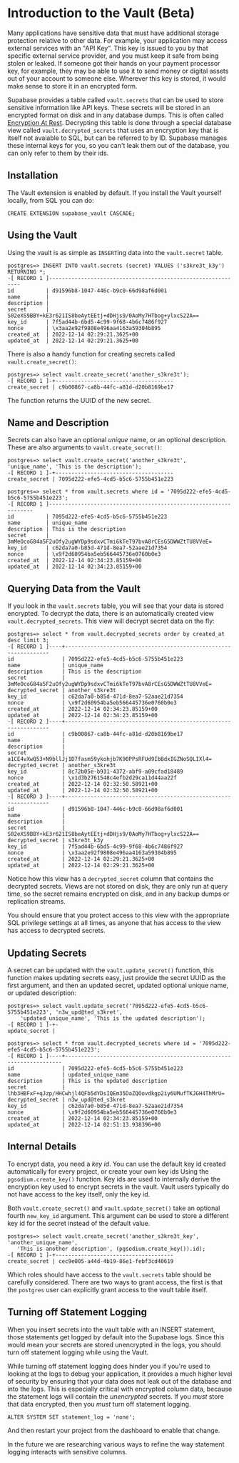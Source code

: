 # Introduction to the Vault (Beta)

Many applications have sensitive data that must have additional
storage protection relative to other data.  For example, your
application may access external services with an "API Key".  This key
is issued to you by that specific external service provider, and you
must keep it safe from being stolen or leaked.  If someone got their
hands on your payment processor key, for example, they may be able to
use it to send money or digital assets out of your account to someone
else.  Wherever this key is stored, it would make sense to store it in
an encrypted form.

Supabase provides a table called `vault.secrets` that can be used to
store sensitive information like API keys.  These secrets will be
stored in an encrypted format on disk and in any database dumps.  This
is often called [Encryption At
Rest](https://en.wikipedia.org/wiki/Data_at_rest).  Decrypting this
table is done through a special database view called
`vault.decrypted_secrets` that uses an encryption key that is itself
not avaiable to SQL, but can be referred to by ID.  Supabase manages
these internal keys for you, so you can't leak them out of the
database, you can only refer to them by their ids.

## Installation

The Vault extension is enabled by default. If you install the Vault 
yourself locally, from SQL you can do:

```
CREATE EXTENSION supabase_vault CASCADE;
```

## Using the Vault

Using the vault is as simple as `INSERT`ing data into the
`vault.secret` table.

```
postgres=> INSERT INTO vault.secrets (secret) VALUES ('s3kre3t_k3y') RETURNING *;
-[ RECORD 1 ]-------------------------------------------------------------
id          | d91596b8-1047-446c-b9c0-66d98af6d001
name        | 
description | 
secret      | S02eXS9BBY+kE3r621IS8beAytEEtj+dDHjs9/0AoMy7HTbog+ylxcS22A==
key_id      | 7f5ad44b-6bd5-4c99-9f68-4b6c7486f927
nonce       | \x3aa2e92f9808e496aa4163a59304b895
created_at  | 2022-12-14 02:29:21.3625+00
updated_at  | 2022-12-14 02:29:21.3625+00
```

There is also a handy function for creating secrets called
`vault.create_secret()`:

```
postgres=> select vault.create_secret('another_s3kre3t');
-[ RECORD 1 ]-+-------------------------------------
create_secret | c9b00867-ca8b-44fc-a81d-d20b8169be17

```

The function returns the UUID of the new secret.

## Name and Description

Secrets can also have an optional _unique_ name, or an optional
description.  These are also arguments to `vault.create_secret()`:

```
postgres=> select vault.create_secret('another_s3kre3t', 'unique_name', 'This is the description');
-[ RECORD 1 ]-+-------------------------------------
create_secret | 7095d222-efe5-4cd5-b5c6-5755b451e223

postgres=> select * from vault.secrets where id = '7095d222-efe5-4cd5-b5c6-5755b451e223';
-[ RECORD 1 ]-----------------------------------------------------------------
id          | 7095d222-efe5-4cd5-b5c6-5755b451e223
name        | unique_name
description | This is the description
secret      | 3mMeOcoG84a5F2uOfy2ugWYDp9sdxvCTmi6kTeT97bvA8rCEsG5DWWZtTU8VVeE=
key_id      | c62da7a0-b85d-471d-8ea7-52aae21d7354
nonce       | \x9f2d60954ba5eb566445736e0760b0e3
created_at  | 2022-12-14 02:34:23.85159+00
updated_at  | 2022-12-14 02:34:23.85159+00
```

## Querying Data from the Vault

If you look in the `vault.secrets` table, you will see that your data
is stored encrypted. To decrypt the data, there is an automatically
created view `vault.decrypted_secrets`.  This view will decrypt secret
data on the fly:

```
postgres=> select * from vault.decrypted_secrets order by created_at desc limit 3;
-[ RECORD 1 ]----+-----------------------------------------------------------------
id               | 7095d222-efe5-4cd5-b5c6-5755b451e223
name             | unique_name
description      | This is the description
secret           | 3mMeOcoG84a5F2uOfy2ugWYDp9sdxvCTmi6kTeT97bvA8rCEsG5DWWZtTU8VVeE=
decrypted_secret | another_s3kre3t
key_id           | c62da7a0-b85d-471d-8ea7-52aae21d7354
nonce            | \x9f2d60954ba5eb566445736e0760b0e3
created_at       | 2022-12-14 02:34:23.85159+00
updated_at       | 2022-12-14 02:34:23.85159+00
-[ RECORD 2 ]----+-----------------------------------------------------------------
id               | c9b00867-ca8b-44fc-a81d-d20b8169be17
name             | 
description      | 
secret           | a1CE4vXwQ53+N9bllJj1D7fasm59ykohjb7K90PPsRFUd9IbBdxIGZNoSQLIXl4=
decrypted_secret | another_s3kre3t
key_id           | 8c72b05e-b931-4372-abf9-a09cfad18489
nonce            | \x1d3b2761548c4efb2d29ca11d44aa22f
created_at       | 2022-12-14 02:32:50.58921+00
updated_at       | 2022-12-14 02:32:50.58921+00
-[ RECORD 3 ]----+-----------------------------------------------------------------
id               | d91596b8-1047-446c-b9c0-66d98af6d001
name             | 
description      | 
secret           | S02eXS9BBY+kE3r621IS8beAytEEtj+dDHjs9/0AoMy7HTbog+ylxcS22A==
decrypted_secret | s3kre3t_k3y
key_id           | 7f5ad44b-6bd5-4c99-9f68-4b6c7486f927
nonce            | \x3aa2e92f9808e496aa4163a59304b895
created_at       | 2022-12-14 02:29:21.3625+00
updated_at       | 2022-12-14 02:29:21.3625+00
```

Notice how this view has a `decrypted_secret` column that contains the
decrypted secrets.  Views are not stored on disk, they are only run at
query time, so the secret remains encrypted on disk, and in any backup
dumps or replication streams.

You should ensure that you protect access to this view with the
appropriate SQL privilege settings at all times, as anyone that has
access to the view has access to decrypted secrets.

## Updating Secrets

A secret can be updated with the `vault.update_secret()` function,
this function makes updating secrets easy, just provide the secret
UUID as the first argument, and then an updated secret, updated
optional unique name, or updated description:

```
postgres=> select vault.update_secret('7095d222-efe5-4cd5-b5c6-5755b451e223', 'n3w_upd@ted_s3kret', 
    'updated_unique_name', 'This is the updated description');
-[ RECORD 1 ]-+-
update_secret | 

postgres=> select * from vault.decrypted_secrets where id = '7095d222-efe5-4cd5-b5c6-5755b451e223';
-[ RECORD 1 ]----+---------------------------------------------------------------------
id               | 7095d222-efe5-4cd5-b5c6-5755b451e223
name             | updated_unique_name
description      | This is the updated description
secret           | lhb3HBFxF+qJzp/HHCwhjl4QFb5dYDsIQEm35DaZQOovdkgp2iy6UMufTKJGH4ThMrU=
decrypted_secret | n3w_upd@ted_s3kret
key_id           | c62da7a0-b85d-471d-8ea7-52aae21d7354
nonce            | \x9f2d60954ba5eb566445736e0760b0e3
created_at       | 2022-12-14 02:34:23.85159+00
updated_at       | 2022-12-14 02:51:13.938396+00
```

## Internal Details

To encrypt data, you need a *key id*.  You can use the default key id
created automatically for every project, or create your own key ids
Using the `pgsodium.create_key()` function.  Key ids are used to
internally derive the encryption key used to encrypt secrets in the
vault.  Vault users typically do not have access to the key itself,
only the key id.

Both `vault.create_secret()` and `vault.update_secret()` take an
optional fourth `new_key_id` argument.  This argument can be used to
store a different key id for the secret instead of the default value.

```
postgres=> select vault.create_secret('another_s3kre3t_key', 'another_unique_name', 
   'This is another description', (pgsodium.create_key()).id);
-[ RECORD 1 ]-+-------------------------------------
create_secret | cec9e005-a44d-4b19-86e1-febf3cd40619
```

Which roles should have access to the `vault.secrets` table should be
carefully considered.  There are two ways to grant access, the first
is that the `postgres` user can explicitly grant access to the vault
table itself.

## Turning off Statement Logging

When you insert secrets into the vault table with an INSERT statement,
those statements get logged by default into the Supabase logs.  Since
this would mean your secrets are stored unencrypted in the logs, you
should turn off statement logging while using the Vault.

While turning off statement logging does hinder you if you're used to
looking at the logs to debug your application, it provides a much
higher level of security by ensuring that your data does not leak out
of the database and into the logs.  This is especially critical with
encrypted column data, because the statement logs will contain the
*unencrypted* secrets.  If you *must* store that data encrypted, then
you *must* turn off statement logging.

```
ALTER SYSTEM SET statement_log = 'none';
```

And then restart your project from the dashboard to enable that
change.

In the future we are researching various ways to refine the way
statement logging interacts with sensitive columns.
